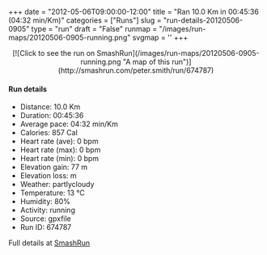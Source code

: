 +++
date = "2012-05-06T09:00:00-12:00"
title = "Ran 10.0 Km in 00:45:36 (04:32 min/Km)"
categories = ["Runs"]
slug = "run-details-20120506-0905"
type = "run"
draft = "False"
runmap = "/images/run-maps/20120506-0905-running.png"
svgmap = '<polyline points="52 1, 52 4, 44 6, 42 10, 45 32, 48 38, 49 42, 48 52, 42 59, 61 89, 62 98, 60 99, 58 98, 37 65, 42 51, 47 48, 48 45, 48 38, 45 30, 42 11, 42 9, 45 6, 51 4, 52 0, 52 3, 44 6, 42 11, 42 11, 45 33, 49 39, 48 49, 46 52, 44 55, 43 57, 41 58, 47 70, 60 88, 62 98, 60 100, 57 98, 50 83, 41 72, 37 64, 42 52, 46 50, 48 46, 48 38, 45 31, 43 8, 45 6, 52 4, 52 0, 52 3">'
+++



<!--more-->

<center>
[![Click to see the run on SmashRun](/images/run-maps/20120506-0905-running.png "A map of this run")](http://smashrun.com/peter.smith/run/674787)
</center>

#### Run details

* Distance: 10.0 Km
* Duration: 00:45:36
* Average pace: 04:32 min/Km
* Calories: 857 Cal
* Heart rate (ave): 0 bpm
* Heart rate (max): 0 bpm
* Heart rate (min): 0 bpm
* Elevation gain: 77 m
* Elevation loss:  m
* Weather: partlycloudy
* Temperature: 13 &deg;C
* Humidity: 80%
* Activity: running
* Source: gpxfile
* Run ID: 674787

Full details at [SmashRun](http://smashrun.com/peter.smith/run/674787)
